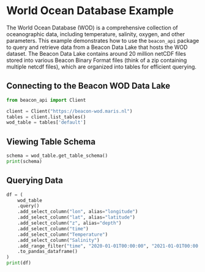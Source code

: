# World Ocean Database Example

The World Ocean Database (WOD) is a comprehensive collection of oceanographic data, including temperature, salinity, oxygen, and other parameters. This example demonstrates how to use the `beacon_api` package to query and retrieve data from a Beacon Data Lake that hosts the WOD dataset. The Beacon Data Lake contains around 20 million netCDF files stored into various Beacon Binary Format files (think of a zip containing multiple netcdf files), which are organized into tables for efficient querying.

## Connecting to the Beacon WOD Data Lake

```python
from beacon_api import Client

client = Client("https://beacon-wod.maris.nl")
tables = client.list_tables()
wod_table = tables['default']
```

## Viewing Table Schema

```python
schema = wod_table.get_table_schema()
print(schema)
```

## Querying Data

```python
df = (
    wod_table
    .query()
    .add_select_column("lon", alias="longitude")
    .add_select_column("lat", alias="latitude")
    .add_select_column("z", alias="depth")
    .add_select_column("time")
    .add_select_column("Temperature")
    .add_select_column("Salinity")
    .add_range_filter("time", "2020-01-01T00:00:00", "2021-01-01T00:00:00")
    .to_pandas_dataframe()
)
print(df)
```
